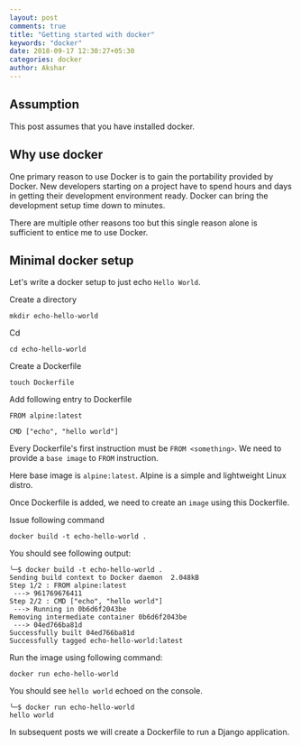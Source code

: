 ```yaml
---
layout: post
comments: true
title: "Getting started with docker"
keywords: "docker"
date: 2018-09-17 12:30:27+05:30
categories: docker
author: Akshar
---
```

## Assumption

This post assumes that you have installed docker.

## Why use docker

One primary reason to use Docker is to gain the portability provided by Docker. New developers starting on a project have to spend hours and days in getting their development environment ready. Docker can bring the development setup time down to minutes.

There are multiple other reasons too but this single reason alone is sufficient to entice me to use Docker.

## Minimal docker setup

Let's write a docker setup to just echo `Hello World`.

Create a directory

    mkdir echo-hello-world

Cd

    cd echo-hello-world

Create a Dockerfile

    touch Dockerfile

Add following entry to Dockerfile

    FROM alpine:latest

    CMD ["echo", "hello world"]

Every Dockerfile's first instruction must be `FROM <something>`. We need to provide a `base image` to  `FROM` instruction.

Here base image is `alpine:latest`. Alpine is a simple and lightweight Linux distro.

Once Dockerfile is added, we need to create an `image` using this Dockerfile.

Issue following command

    docker build -t echo-hello-world .

You should see following output:

    ╰─$ docker build -t echo-hello-world .
    Sending build context to Docker daemon  2.048kB
    Step 1/2 : FROM alpine:latest
     ---> 961769676411
    Step 2/2 : CMD ["echo", "hello world"]
     ---> Running in 0b6d6f2043be
    Removing intermediate container 0b6d6f2043be
     ---> 04ed766ba81d
    Successfully built 04ed766ba81d
    Successfully tagged echo-hello-world:latest

Run the image using following command:

    docker run echo-hello-world

You should see `hello world` echoed on the console.

    ╰─$ docker run echo-hello-world
    hello world

In subsequent posts we will create a Dockerfile to run a Django application.
